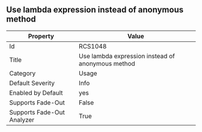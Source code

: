 ## Use lambda expression instead of anonymous method

Property | Value
--- | --- 
Id | RCS1048
Title | Use lambda expression instead of anonymous method
Category | Usage
Default Severity | Info
Enabled by Default | yes
Supports Fade-Out | False
Supports Fade-Out Analyzer | True
